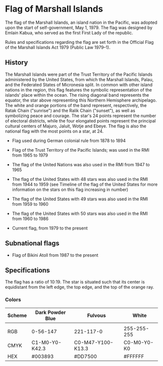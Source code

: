 # Flag of Marshall Islands

The flag of the Marshall Islands, an island nation in the Pacific, was adopted upon the start of self-government, May 1, 1979. The flag was designed by Emlain Kabua, who served as the first First Lady of the republic.

Rules and specifications regarding the flag are set forth in the Official Flag of the Marshall Islands Act 1979 (Public Law 1979–1).

## History

The Marshall Islands were part of the Trust Territory of the Pacific Islands administered by the United States, from which the Marshall Islands, Palau, and the Federated States of Micronesia split. In common with other island nations in the region, this flag features the symbolic representation of the islands' place within the ocean. The rising diagonal band represents the equator, the star above representing this Northern Hemisphere archipelago. The white and orange portions of the band represent, respectively, the Ratak Chain ("sunrise") and the Ralik Chain ("sunset"), as well as symbolizing peace and courage. The star's 24 points represent the number of electoral districts, while the four elongated points represent the principal cultural centers of Majuro, Jaluit, Wotje and Ebeye. The flag is also the national flag with the most points on a star, at 24.

-  Flag used during German colonial rule from 1878 to 1894

-  Flag of the Trust Territory of the Pacific Islands; was used in the RMI from 1965 to 1979

-  The flag of the United Nations was also used in the RMI from 1947 to 1965

-  The flag of the United States with 48 stars was also used in the RMI from 1944 to 1959 (see Timeline of the flag of the United States for more information on the stars on this flag increasing in number)

-  The flag of the United States with 49 stars was also used in the RMI from 1959 to 1960

-  The flag of the United States with 50 stars was also used in the RMI from 1960 to 1986

- Current flag, from 1979 to the present

## Subnational flags

-  Flag of Bikini Atoll from 1987 to the present

## Specifications

The flag has a ratio of 10:19. The star is situated such that its center is equidistant from the left edge, the top edge, and the top of the orange ray.

### Colors

| Scheme | Dark Powder Blue | Fulvous           | White       |
| ------ | ---------------- | ----------------- | ----------- |
|        |                  |                   |             |
| RGB    | 0-56-147         | 221-117-0         | 255-255-255 |
| CMYK   | C1-M0-Y0-K42.3   | C0-M47-Y100-K13.3 | C0-M0-Y0-K0 |
| HEX    | #003893          | #DD7500           | #FFFFFF     |
